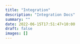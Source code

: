 ```yaml
---
title: "Integration"
description: "Integration Docs"
summary: ""
date: 2022-06-15T17:51:47+10:00
draft: false
images: []
---
```

